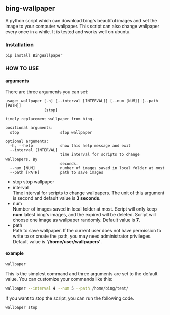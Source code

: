 ## bing-wallpaper
A python script which can download bing's beautiful images and set the image to your computer wallpaper. This script can also change wallpaper every once in a while. It is tested and works well on ubuntu.   
### Installation
```bash
pip install BingWallpaper
```
### HOW TO USE
#### arguments
There are three arguments you can set:
```
usage: wallpaper [-h] [--interval [INTERVAL]] [--num [NUM]] [--path [PATH]]
                 [stop]

timely replacement wallpaper from bing.

positional arguments:
  stop                  stop wallpaper

optional arguments:
  -h, --help            show this help message and exit
  --interval [INTERVAL]
                        time interval for scripts to change wallpapers. By
                        seconds.
  --num [NUM]           number of images saved in local folder at most
  --path [PATH]         path to save images
```
* stop
stop wallpaper
* interval  
Time interval for scripts to change wallpapers. The unit of this argument is second and default value is **3 seconds**. 
* num  
Number of images saved in local folder at most. Script will only keep **num** latest bing's images, and the expired will be deleted. Script will choose one image as wallpaper randomly. Default value is **7**.
* path  
Path to save wallpaper. If the current user does not have permission to write to or create the path, you may need administrator privileges. Default value is **'/home/user/wallpapers'**.  

#### example
```bash
wallpaper
``` 
This is the simplest command and three arguments are set to the default value. You can customize your commands like this:
```bash
wallpaper --interval 4 --num 5 --path /home/bing/test/
```
If you want to stop the script, you can run the following code.
```bash
wallpaper stop
```
